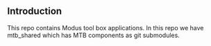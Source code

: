 ## Introduction

This repo contains Modus tool box applications. In this repo we have mtb_shared which has MTB components as git submodules.

